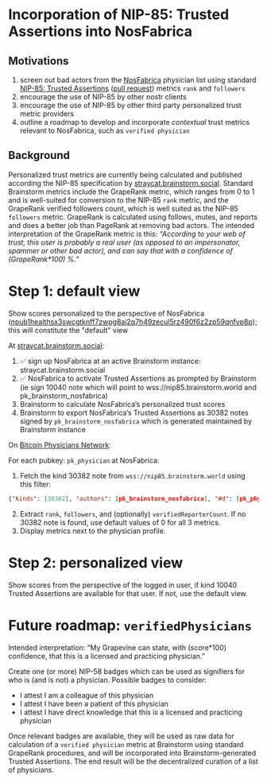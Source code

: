 Incorporation of NIP-85: Trusted Assertions into NosFabrica
=====

## Motivations

1. screen out bad actors from the [NosFabrica](https://nosfabrica.com) physician list using standard [NIP-85: Trusted Assertions](https://github.com/vitorpamplona/nips/blob/user-summaries/85.md) ([pull request](https://github.com/nostr-protocol/nips/pull/1534)) metrics `rank` and `followers`
2. encourage the use of NIP-85 by other nostr clients
3. encourage the use of NIP-85 by other third party personalized trust metric providers 
4. outline a roadmap to develop and incorporate _contextual_ trust metrics relevant to NosFabrica, such as `verified physician`

## Background

Personalized trust metrics are currently being calculated and published according the NIP-85 specification by [straycat.brainstorm.social](https://straycat.brainstorm.social). Standard Brainstorm metrics include the GrapeRank metric, which ranges from 0 to 1 and is well-suited for conversion to the NIP-85 `rank` metric, and the GrapeRank verified followers count, which is well suited as the NIP-85 `followers` metric. GrapeRank is calculated using follows, mutes, and reports and does a better job than PageRank at removing bad actors. The intended interpretation of the GrapeRank metric is this: _“According to your web of trust, this user is probably a real user (as opposed to an impersonator, spammer or other bad actor), and can say that with a confidence of (GrapeRank*100) %.”_

# Step 1: default view

Show scores personalized to the perspective of NosFabrica ([npub1healthsx3swcgtknff7zwpg8aj2q7h49zecul5rz490f6z2zp59qnfvp8p](https://straycat.brainstorm.social/profile.html?pubkey=be7bf5de068c1d842ed34a7c270507ec940f5ea51671cfd062a95e9d09420d0a)); this will constitute the "default" view

At [straycat.brainstorm.social](https://straycat.brainstorm.social):

1. ✅ sign up NosFabrica at an active Brainstorm instance: straycat.brainstorm.social
2. ✅ NosFabrica to activate Trusted Assertions as prompted by Brainstorm (ie sign 10040 note which will point to wss://nip85.brainstorm.world and pk_brainstorm_nosfabrica)
3. Brainstorm to calculate NosFabrica’s personalized trust scores
4. Brainstorm to export NosFabrica’s Trusted Assertions as 30382 notes signed by `pk_brainstorm_nosfabrica` which is generated maintained by Brainstorm instance

On [Bitcoin Physicians Network](https://bitcoinphysiciansnetwork.org):

For each pubkey: `pk_physician` at NosFabrica:
1. Fetch the kind 30382 note from `wss://nip85.brainstorm.world` using this filter:
```json
{"kinds": [30382], "authors": [pk_brainstorm_nosfabrica], "#d": [pk_physician]}
```
2. Extract `rank`, `followers`, and (optionally) `verifiedReporterCount`. If no 30382 note is found, use default values of 0 for all 3 metrics.
3. Display metrics next to the physician profile.

# Step 2: personalized view

Show scores from the perspective of the logged in user, if kind 10040 Trusted Assertions are available for that user. If not, use the default view.

# Future roadmap: `verifiedPhysicians` 

Intended interpretation: “My Grapevine can state, with (score*100) confidence, that this is a licensed and practicing physician.”

Create one (or more) NIP-58 badges which can be used as signifiers for who is (and is not) a physician. Possible badges to consider:
- I attest I am a colleague of this physician 
- I attest I have been a patient of this physician
- I attest I have direct knowledge that this is a licensed and practicing physician

Once relevant badges are available, they will be used as raw data for calculation of a `verified physician` metric at Brainstorm using standard GrapeRank procedures, and will be incorporated into Brainstorm-generated Trusted Assertions. The end result will be the decentralized curation of a list of physicians.
